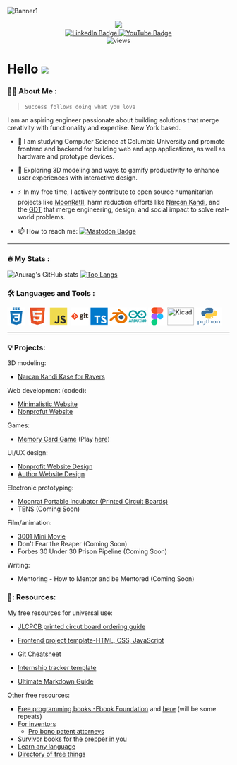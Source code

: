 ![Banner1](https://github.com/user-attachments/assets/270aef4b-c140-457a-868f-ae9691b4ee21)

<div id="header" align="center" alt="my gif">
  <img src="https://github.com/user-attachments/assets/4a3d4756-0eaf-45fc-b796-162276203298" width="150"/>
</div>

<div id="badges" align="center" alt="badges">
  <a href="https://linkedin.com/in/melanielaporte" target="_blank">
    <img src="https://img.shields.io/badge/LinkedIn-blue?style=for-the-badge&logo=linkedin&logoColor=white" alt="LinkedIn Badge"/>
  </a>
  <a href="your-youtube-URL" target="_blank">
    <img src="https://img.shields.io/badge/YouTube-red?style=for-the-badge&logo=youtube&logoColor=white" alt="YouTube Badge"/>
  </a>
</div>


<div id="views" align="center"a lt="views">
  <img src="https://komarev.com/ghpvc/?username=MelanieLaporte&style=flat-square&color=blue" alt="views"/>
</div>
 
<div>
 <h1> Hello <img src="https://media.giphy.com/media/hvRJCLFzcasrR4ia7z/giphy.gif" width="30px"/>
</h1>
</div>


### :woman_technologist: About Me :
>`` Success follows doing what you love ``

I am an aspiring engineer passionate about building solutions that merge creativity with functionality and expertise. New York based.
- :telescope: I am studying Computer Science at Columbia University and promote frontend and backend for building web and app applications, as well as hardware and prototype devices.

- :seedling: Exploring 3D modeling and ways to gamify productivity to enhance user experiences with interactive design.

- :zap: In my free time, I actively contribute to open source humanitarian projects like [MoonRatII](https://github.com/melanielaporte/moonrat), harm reduction efforts like [Narcan Kandi](https://github.com/melanielaporte/NarcanKandyForRaves), and the [GDT](https://github.com/gosqasorg/asset-provenance-tracking) that merge engineering, design, and social impact to solve real-world problems.
    
- :mailbox: How to reach me: [![Mastodon Badge](https://img.shields.io/badge/-mastodon-black?style=flat&logo=Linkedin&logoColor=white)](https://defcon.social/@pinkypristine)

  
---

### :fire: My Stats :
![Anurag's GitHub stats](https://github-readme-stats.vercel.app/api?username=melanielaporte&show_icons=true&theme=synthwave) [![Top Langs](https://github-readme-stats.vercel.app/api/top-langs/?username=melanielaporte&layout=donut)](https://github.com/melanielaporte/github-readme-stats)

### :hammer_and_wrench: Languages and Tools :
<div>
  <img src="https://github.com/devicons/devicon/blob/master/icons/css3/css3-plain-wordmark.svg"  title="CSS3" alt="CSS" width="40" height="40"/>&nbsp;
  <img src="https://github.com/devicons/devicon/blob/master/icons/html5/html5-original.svg" title="HTML5" alt="HTML" width="40" height="40"/>&nbsp;
  <img src="https://github.com/devicons/devicon/blob/master/icons/javascript/javascript-original.svg" title="JavaScript" alt="JavaScript" width="40" height="40"/>&nbsp;
  <img src="https://github.com/devicons/devicon/blob/master/icons/git/git-original-wordmark.svg" title="Git" **alt="Git" width="40" height="40"/>
  <img src="https://github.com/devicons/devicon/blob/master/icons/typescript/typescript-original.svg" title="Typescript" **alt="Typescript" width="40" height="40"/>
  <img src="https://github.com/devicons/devicon/blob/master/icons/blender/blender-original.svg" title="Blender" **alt="Blender" width="40" height="40"/>
  <img src="https://github.com/devicons/devicon/blob/master/icons/arduino/arduino-original-wordmark.svg" title="Arduino" **alt="Arduino" width="40" height="40"/>
  <img src="https://github.com/devicons/devicon/blob/master/icons/figma/figma-original.svg" title="Figma" **alt="Figma" width="40" height="40"/>
  <img src="https://upload.wikimedia.org/wikipedia/commons/5/59/KiCad-Logo.svg" title="Kicad" **alt="Kicad" width="60" height="40"/>
  <img src="https://github.com/devicons/devicon/blob/master/icons/python/python-original-wordmark.svg" title="Python" **alt="Python" width="60" height="40"/>

</div>

---------------------

### :bulb: Projects:
3D modeling: 
- [Narcan Kandi Kase for Ravers](https://github.com/melanielaporte/NarcanKandyForRaves/blob/main/README.md)

Web development (coded): 
- [Minimalistic Website](https://github.com/melanielaporte/sparse_Website)
- [Nonprofut Website](https://github.com/melanielaporte/SustainTulsa-Nonprofit-Site)

Games: 
- [Memory Card Game](https://github.com/melanielaporte/Pirates-Booty) (Play [here](https://editting-lively-shell-121.vscodeedu.app/))
  
UI/UX design:
- [Nonprofit Website Design](https://github.com/melanielaporte/farmtofamilySite)
- [Author Website Design](https://github.com/melanielaporte/writerPortfolioSite)

Electronic prototyping: 
- [Moonrat Portable Incubator (Printed Circuit Boards)](https://github.com/PubInv/moonrat)
- TENS (Coming Soon)

Film/animation: 
- [3001 Mini Movie](https://github.com/melanielaporte/Mini-Movie-3001)
- Don't Fear the Reaper (Coming Soon)
- Forbes 30 Under 30 Prison Pipeline (Coming Soon)

Writing: 
- Mentoring - How to Mentor and be Mentored (Coming Soon)

### 📖: Resources:

My free resources for universal use: 
- [JLCPCB printed circut board ordering guide](https://github.com/melanielaporte/JLCPCB-Ordering-Guide)
- [Frontend project template-HTML, CSS, JavaScript](https://github.com/melanielaporte/project-template-novices)

- [Git Cheatsheet](https://github.com/melanielaporte/gitCheatsheet)
- [Internship tracker template](https://github.com/melanielaporte/Internship-Tracker-Template)
- [Ultimate Markdown Guide](https://github.com/melanielaporte/Ultimate-Markdown-Guide)

Other free resources:
- [Free programming books -Ebook Foundation](https://ebookfoundation.github.io/free-programming-books-search/) and [here](https://web.archive.org/web/20140728195258/https://github.com/vhf/free-programming-books/blob/master/free-programming-books.md#professional-development) (will be some repeats)
- [For inventors](https://www.uspto.gov/blog/free-resources-inventors-and-entrepreneurs)
  - [Pro bono patent attorneys](https://www.uspto.gov/patents/basics/using-legal-services/pro-bono/patent-pro-bono-program#:~:text=The%20Patent%20Pro%20Bono%20Program,assistance%20in%20securing%20patent%20protection.)
- [Survivor books for the prepper in you](https://www.survivorlibrary.com/index.php/main-library-index/)
- [Learn any language](https://www.languagelist.org/)
- [Directory of free things](https://download.kiwix.org/zim/)

